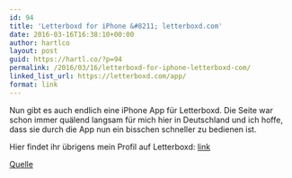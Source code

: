 ```yaml
---
id: 94
title: 'Letterboxd for iPhone &#8211; letterboxd.com'
date: 2016-03-16T16:38:10+00:00
author: hartlco
layout: post
guid: https://hartl.co/?p=94
permalink: /2016/03/16/letterboxd-for-iphone-letterboxd-com/
linked_list_url: https://letterboxd.com/app/
format: link
---
```

Nun gibt es auch endlich eine iPhone App für Letterboxd. Die Seite war schon immer quälend langsam für mich hier in Deutschland und ich hoffe, dass sie durch die App nun ein bisschen schneller zu bedienen ist.
  
Hier findet ihr übrigens mein Profil auf Letterboxd: <a href="http://letterboxd.com/mhaddl/" target="_blank">link</a>

<a href="https://letterboxd.com/app/" target="_blank">Quelle</a>